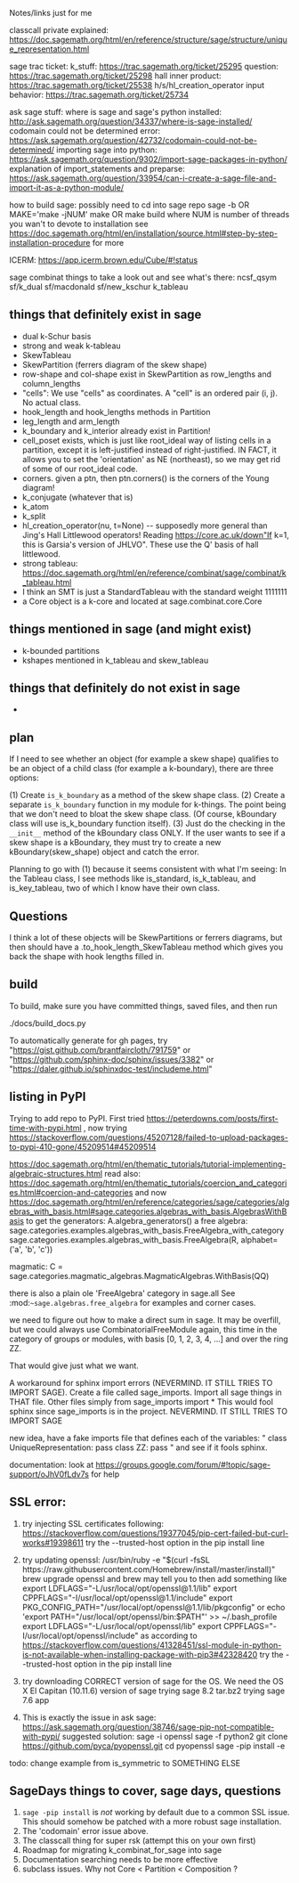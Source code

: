Notes/links just for me


classcall private explained:
https://doc.sagemath.org/html/en/reference/structure/sage/structure/unique_representation.html

sage trac ticket:
k_stuff:
https://trac.sagemath.org/ticket/25295
question:
https://trac.sagemath.org/ticket/25298
hall inner product:
https://trac.sagemath.org/ticket/25538
h/s/hl_creation_operator input behavior:
https://trac.sagemath.org/ticket/25734

ask sage stuff:
where is sage and sage's python installed:
http://ask.sagemath.org/question/34337/where-is-sage-installed/
codomain could not be determined error:
https://ask.sagemath.org/question/42732/codomain-could-not-be-determined/
importing sage into python:
https://ask.sagemath.org/question/9302/import-sage-packages-in-python/
explanation of import_statements and preparse:
https://ask.sagemath.org/question/33954/can-i-create-a-sage-file-and-import-it-as-a-python-module/

how to build sage:
possibly need to cd into sage repo
sage -b
OR
MAKE='make -jNUM' make
OR
make build
where NUM is number of threads you wan't to devote to installation
see
https://doc.sagemath.org/html/en/installation/source.html#step-by-step-installation-procedure
for more

ICERM:
https://app.icerm.brown.edu/Cube/#!status



sage combinat things to take a look out and see what's there:
ncsf_qsym
sf/k_dual
sf/macdonald
sf/new_kschur
k_tableau



things that definitely exist in sage
------------------------------------
  * dual k-Schur basis
  * strong and weak k-tableau
  * SkewTableau
  * SkewPartition (ferrers diagram of the skew shape)
  * row-shape and col-shape exist in SkewPartition as row_lengths and column_lengths
  * "cells": We use "cells" as coordinates.  A "cell" is an ordered pair (i, j).  No actual class.
  * hook_length and hook_lengths methods in Partition
  * leg_length and arm_length
  * k_boundary and k_interior already exist in Partition!
  * cell_poset exists, which is just like root_ideal way of listing cells in a partition, except it is left-justified instead of right-justified.  IN FACT, it allows you to set the 'orientation' as NE (northeast), so we may get rid of some of our root_ideal code.
  * corners.  given a ptn, then ptn.corners() is the corners of the Young diagram!
  * k_conjugate (whatever that is)
  * k_atom
  * k_split
  * hl_creation_operator(nu, t=None) -- supposedly more general than Jing's Hall Littlewood operators!  Reading https://core.ac.uk/down"If k=1, this is Garsia's version of JHLVO".  These use the Q' basis of hall littlewood.
  * strong tableau: https://doc.sagemath.org/html/en/reference/combinat/sage/combinat/k_tableau.html
  * I think an SMT is just a StandardTableau with the standard weight 1111111
  * a Core object is a k-core and located at sage.combinat.core.Core



things mentioned in sage (and might exist)
------------------------------------------
  * k-bounded partitions
  * kshapes mentioned in k_tableau and skew_tableau



things that definitely do not exist in sage
-------------------------------------------
  *



plan
----
If I need to see whether an object (for example a skew shape) qualifies to be an object of a child class (for example a k-boundary), there are three options:

(1) Create `is_k_boundary` as a method of the skew shape class.
(2) Create a separate `is_k_boundary` function in my module for k-things.  The point being that we don't need to bloat the skew shape class.  (Of course, kBoundary class will use is_k_boundary function itself).
(3) Just do the checking in the `__init__` method of the kBoundary class ONLY.  If the user wants to see if a skew shape is a kBoundary, they must try to create a new kBoundary(skew_shape) object and catch the error.

Planning to go with (1) because it seems consistent with what I'm seeing: In the Tableau class, I see methods like is_standard, is_k_tableau, and is_key_tableau, two of which I know have their own class.






Questions
-----------
I think a lot of these objects will be SkewPartitions or ferrers diagrams, but then should have a .to_hook_length_SkewTableau method which gives you back the shape with hook lengths filled in.


build
---------------
To build, make sure you have committed things, saved files, and then run

  ./docs/build_docs.py

To automatically generate for gh pages, try "https://gist.github.com/brantfaircloth/791759" or "https://github.com/sphinx-doc/sphinx/issues/3382" or "https://daler.github.io/sphinxdoc-test/includeme.html"


listing in PyPI
------------------
Trying to add repo to PyPI.  First tried
https://peterdowns.com/posts/first-time-with-pypi.html
, now trying
https://stackoverflow.com/questions/45207128/failed-to-upload-packages-to-pypi-410-gone/45209514#45209514




https://doc.sagemath.org/html/en/thematic_tutorials/tutorial-implementing-algebraic-structures.html
read also:
https://doc.sagemath.org/html/en/thematic_tutorials/coercion_and_categories.html#coercion-and-categories
and now
https://doc.sagemath.org/html/en/reference/categories/sage/categories/algebras_with_basis.html#sage.categories.algebras_with_basis.AlgebrasWithBasis
to get the generators:
A.algebra_generators()
a free algebra:
sage.categories.examples.algebras_with_basis.FreeAlgebra_with_category
sage.categories.examples.algebras_with_basis.FreeAlgebra(R, alphabet=('a', 'b', 'c'))

magmatic:
C = sage.categories.magmatic_algebras.MagmaticAlgebras.WithBasis(QQ)

there is also a plain ole 'FreeAlgebra' category in sage.all
See :mod:`~sage.algebras.free_algebra` for examples and corner cases.


we need to figure out how to make a direct sum in sage.  It may be overfill, but we could always use CombinatorialFreeModule again, this time in the category of groups or modules, with basis [0, 1, 2, 3, 4, ...] and over the ring ZZ.

That would give just what we want.


A workaround for sphinx import errors (NEVERMIND.  IT STILL TRIES TO IMPORT SAGE).  Create a file called sage_imports.  Import all sage things in THAT file.  Other files simply
from sage_imports import *
This would fool sphinx since sage_imports is in the project. NEVERMIND.  IT STILL TRIES TO IMPORT SAGE

new idea, have a fake imports file that defines each of the variables:
"
class UniqueRepresentation:
	pass
class ZZ:
	pass
"
and see if it fools sphinx.





documentation:
look at
https://groups.google.com/forum/#!topic/sage-support/oJhV0fLdv7s
for help


SSL error:
------------
1. try injecting SSL certificates following:
https://stackoverflow.com/questions/19377045/pip-cert-failed-but-curl-works#19398611
try the --trusted-host option in the pip install line

2. try updating openssl:
/usr/bin/ruby -e "$(curl -fsSL https://raw.githubusercontent.com/Homebrew/install/master/install)"
brew upgrade openssl
and brew may tell you to then add something like
export LDFLAGS="-L/usr/local/opt/openssl@1.1/lib"
export CPPFLAGS="-I/usr/local/opt/openssl@1.1/include"
export PKG_CONFIG_PATH="/usr/local/opt/openssl@1.1/lib/pkgconfig"
or
echo 'export PATH="/usr/local/opt/openssl/bin:$PATH"' >> ~/.bash_profile
export LDFLAGS="-L/usr/local/opt/openssl/lib"
export CPPFLAGS="-I/usr/local/opt/openssl/include"
as according to
https://stackoverflow.com/questions/41328451/ssl-module-in-python-is-not-available-when-installing-package-with-pip3#42328420
try the --trusted-host option in the pip install line

3. try downloading CORRECT version of sage for the OS.  We need the OS X El Capitan (10.11.6) version of sage
trying sage 8.2 tar.bz2
trying sage 7.6 app

4. This is exactly the issue in ask sage:
https://ask.sagemath.org/question/38746/sage-pip-not-compatible-with-pypi/
suggested solution:
sage -i openssl
sage -f python2
git clone https://github.com/pyca/pyopenssl.git
cd pyopenssl
sage -pip install -e





todo:
change example from is_symmetric to SOMETHING ELSE


SageDays things to cover, sage days, questions
---------------------------------------------------
  1. `sage -pip install` is *not* working by default due to a common SSL issue.  This should somehow be patched with a more robust sage installation.
  2. The 'codomain' error issue above.
  3. The classcall thing for super rsk (attempt this on your own first)
  4. Roadmap for migrating k_combinat_for_sage into sage
  5. Documentation searching needs to be more effective
  6. subclass issues.  Why not Core < Partition < Composition ?

